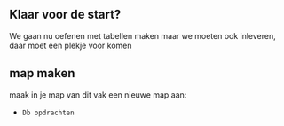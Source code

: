 ## Klaar voor de start?


We gaan nu oefenen met tabellen maken
maar we moeten ook inleveren, daar moet een plekje voor komen


## map maken

maak in je map van dit vak  een nieuwe map aan:
- `Db opdrachten`
